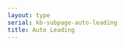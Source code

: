 ```yaml
---
layout: type
serial: kb-subpage-auto-leading
title: Auto Leading
---
```


<!-- 
Auto leading is a feature that allows your design software to automatically assign a leading value to the text you set, based on its point size. Most design software programs use a default auto leading setting of 120 percent of the point size. (This value can be changed by the user, as can most default values.)

In many cases, the use of auto leading results in a fractional value. For example, for 10 point type, the auto leading might be a nice, even 12 point; but for 11 point type, it becomes 13.2; for 12, it is 14.4; and for 14, it is 16.8. Most current design programs indicate the actual auto-leading value in the leading field, usually in parentheses; others don't show it at all.

Pros and Cons

Auto leading can be a real convenience when working with text type. By using auto leading, you can change text sizes as many times as you like and the leading will adjust proportionally and automatically. This is a real time-saver when you are unsure of your final point size and want the freedom to experiment.

On the other hand, auto leading does have its pitfalls; follow these guidelines to know when to use it and when to lose it:

When you are combining type, symbols, or dingbats of different point sizes on the same line, auto leading can wreak havoc with the line spacing in a text block, making one line jump to adjust to the larger glyph. To avoid this sometimes unexpected and usually unwanted occurrence, be sure to use a fixed leading. (Now you know why lines of type can mysteriously "jump" when you add a differently sized element to a block of copy!)

Converting auto leading to a fixed value also ensures that the leading won't change if the document is opened on another computer with different default settings.

While auto leading can facilitate the setting of body text, it is not as useful for display type. Display (or headline) type in larger sizes needs a lot less leading than text (see illustrations). This is especially true with all-cap settings that have no descenders to fill in the space between the lines. For display type, auto-leading settings will generally be way off the mark. Use your eye, not your software, to make larger type settings visually appropriate.
 -->